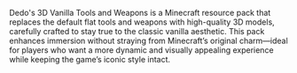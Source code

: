 Dedo's 3D Vanilla Tools and Weapons is a Minecraft resource pack that replaces the default flat tools and weapons with high-quality 3D models, carefully crafted to stay true to the classic vanilla aesthetic. This pack enhances immersion without straying from Minecraft’s original charm—ideal for players who want a more dynamic and visually appealing experience while keeping the game’s iconic style intact.

